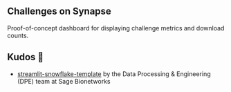 ## Challenges on Synapse

Proof-of-concept dashboard for displaying challenge metrics and download counts.

## Kudos 🍻

* [streamlit-snowflake-template] by the Data Processing & Engineering (DPE) team at Sage Bionetworks

[streamlit-snowflake-template]: https://github.com/Sage-Bionetworks/streamlit-snowflake-template
